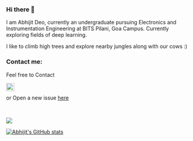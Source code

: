 ### Hi there 👋

I am Abhijit Deo, currently an undergraduate pursuing Electronics and Instrumentation Engineering at BITS Pilani, Goa Campus. Currently exploring fields of deep learning.


I like to climb high trees and explore nearby jungles along with our cows :)
### Contact me:

Feel free to Contact


[<img align="left" alt="Abhijit Deo | Gmail" width="22px" src="https://cdn.jsdelivr.net/npm/simple-icons@v3/icons/gmail.svg" />][gmail]

<br />
 
 or Open a new issue [here](https://github.com/abhi-glitchhg/abhi-glitchhg/issues)

[gmail]: mailto:f20190041@goa.bits-pilani.ac.in
<br>


![](https://komarev.com/ghpvc/?username=abhi-glitchhg&color=green)


[![Abhijit's GitHub stats](https://github-readme-stats.vercel.app/api?username=abhi-glitchhg)](https://github.com/abhi-glitchhg/github-readme-stats)
